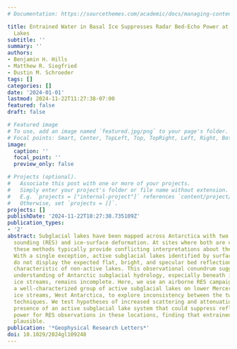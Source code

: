 ```yaml
---
# Documentation: https://sourcethemes.com/academic/docs/managing-content/

title: Entrained Water in Basal Ice Suppresses Radar Bed‐Echo Power at Active Subglacial
  Lakes
subtitle: ''
summary: ''
authors:
- Benjamin H. Hills
- Matthew R. Siegfried
- Dustin M. Schroeder
tags: []
categories: []
date: '2024-01-01'
lastmod: 2024-11-22T11:27:38-07:00
featured: false
draft: false

# Featured image
# To use, add an image named `featured.jpg/png` to your page's folder.
# Focal points: Smart, Center, TopLeft, Top, TopRight, Left, Right, BottomLeft, Bottom, BottomRight.
image:
  caption: ''
  focal_point: ''
  preview_only: false

# Projects (optional).
#   Associate this post with one or more of your projects.
#   Simply enter your project's folder or file name without extension.
#   E.g. `projects = ["internal-project"]` references `content/project/deep-learning/index.md`.
#   Otherwise, set `projects = []`.
projects: []
publishDate: '2024-11-22T18:27:38.735109Z'
publication_types:
- '2'
abstract: Subglacial lakes have been mapped across Antarctica with two methods, radio-echo
  sounding (RES) and ice-surface deformation. At sites where both are coincident,
  these methods typically provide conflicting interpretations about the ice-bed interface.
  With a single exception, active subglacial lakes identified by surface deformation
  do not display the expected flat, bright, and specular bed reflection in RES data,
  characteristic of non-active lakes. This observational conundrum suggests that our
  understanding of Antarctic subglacial hydrology, especially beneath important fast-moving
  ice streams, remains incomplete. Here, we use an airborne RES campaign that surveyed
  a well-characterized group of active subglacial lakes on lower Mercer and Whillans
  ice streams, West Antarctica, to explore inconsistency between the two observational
  techniques. We test hypotheses of increased scattering and attenuation due to the
  presence of an active subglacial lake system that could suppress reflected bed-echo
  power for RES observations in these locations, finding that entrained water is most
  plausible.
publication: '*Geophysical Research Letters*'
doi: 10.1029/2024gl109248
---
```

